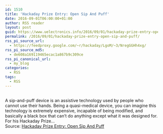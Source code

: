 ```yaml
---
id: 1510
title: 'Hackaday Prize Entry: Open Sip And Puff'
date: 2016-09-01T06:00:00+01:00
author: RSS reader
layout: post
guid: https://www.uelectronics.info/2016/09/01/hackaday-prize-entry-open-sip-and-puff/
permalink: /2016/09/01/hackaday-prize-entry-open-sip-and-puff/
rss_pi_source_url:
  - https://feedproxy.google.com/~r/hackaday/LgoM/~3/NregGGHh4xg/
rss_pi_source_md5:
  - de608a169119465ecac1a867b9c309ce
rss_pi_canonical_url:
  - my_blog
categories:
  - RSS
tags:
  - RSS
---
```

&#013;  
A sip-and-puff device is an assistive technology used by people who cannot use their hands. Being a quasi-medical device, you can imagine this technology is extremely expensive, incapable of being modified, and basically a black box that can’t do anything except what it was designed for. For his Hackaday Prize…&#013;  
Source: <a href="https://feedproxy.google.com/~r/hackaday/LgoM/~3/NregGGHh4xg/" target="_blank">Hackaday Prize Entry: Open Sip And Puff</a>
